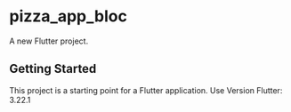 # pizza_app_bloc

A new Flutter project.

## Getting Started

This project is a starting point for a Flutter application.
Use Version Flutter: 3.22.1
